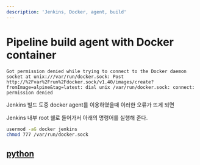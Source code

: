 ```yaml
---
description: 'Jenkins, Docker, agent, build'
---
```


# Pipeline build agent with Docker container

```
Got permission denied while trying to connect to the Docker daemon socket at unix:///var/run/docker.sock: Post http://%2Fvar%2Frun%2Fdocker.sock/v1.40/images/create?fromImage=alpine&tag=latest: dial unix /var/run/docker.sock: connect: permission denied
```

Jenkins 빌드 도중 docker agent를 이용하였을때 이러한 오류가 뜨게 되면 

Jenkins 내부 root 쉘로 들어가서 아래의 명령어를 실행해 준다.

```bash
usermod -aG docker jenkins
chmod 777 /var/run/docker.sock
```

## [python](python)
